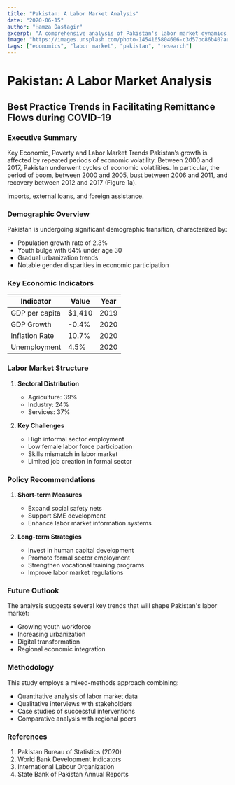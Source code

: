 ```yaml
---
title: "Pakistan: A Labor Market Analysis"
date: "2020-06-15"
author: "Hamza Dastagir"
excerpt: "A comprehensive analysis of Pakistan's labor market dynamics, employment trends, and economic indicators."
image: "https://images.unsplash.com/photo-1454165804606-c3d57bc86b40?auto=format&fit=crop&q=80&w=2000"
tags: ["economics", "labor market", "pakistan", "research"]
---
```


# Pakistan: A Labor Market Analysis
## Best Practice Trends in Facilitating Remittance Flows during COVID-19

### Executive Summary

Key Economic, Poverty and Labor Market Trends
Pakistan’s growth is affected by repeated periods of economic volatility. Between 2000 and
2017, Pakistan underwent cycles of economic volatilities. In particular, the period of boom, between 2000
and 2005, bust between 2006 and 2011, and recovery between 2012 and 2017 (Figure 1a).

<!-- ![Alt text](image.png) -->

imports, external loans, and foreign assistance.

### Demographic Overview

Pakistan is undergoing significant demographic transition, characterized by:
- Population growth rate of 2.3%
- Youth bulge with 64% under age 30
- Gradual urbanization trends
- Notable gender disparities in economic participation

### Key Economic Indicators

| Indicator | Value | Year |
|-----------|-------|------|
| GDP per capita | $1,410 | 2019 |
| GDP Growth | -0.4% | 2020 |
| Inflation Rate | 10.7% | 2020 |
| Unemployment | 4.5% | 2020 |

### Labor Market Structure

1. **Sectoral Distribution**
   - Agriculture: 39%
   - Industry: 24%
   - Services: 37%

2. **Key Challenges**
   - High informal sector employment
   - Low female labor force participation
   - Skills mismatch in labor market
   - Limited job creation in formal sector

### Policy Recommendations

1. **Short-term Measures**
   - Expand social safety nets
   - Support SME development
   - Enhance labor market information systems

2. **Long-term Strategies**
   - Invest in human capital development
   - Promote formal sector employment
   - Strengthen vocational training programs
   - Improve labor market regulations

### Future Outlook

The analysis suggests several key trends that will shape Pakistan's labor market:
- Growing youth workforce
- Increasing urbanization
- Digital transformation
- Regional economic integration

### Methodology

This study employs a mixed-methods approach combining:
- Quantitative analysis of labor market data
- Qualitative interviews with stakeholders
- Case studies of successful interventions
- Comparative analysis with regional peers

### References

1. Pakistan Bureau of Statistics (2020)
2. World Bank Development Indicators
3. International Labour Organization
4. State Bank of Pakistan Annual Reports